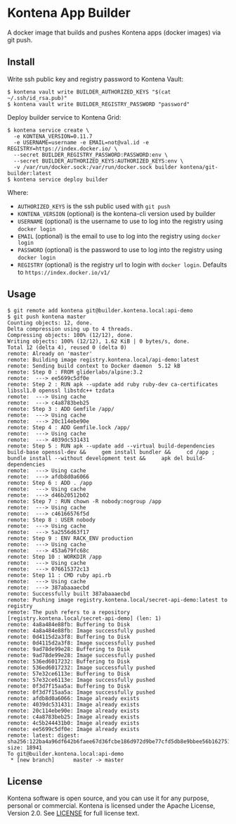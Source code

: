 # Kontena App Builder

A docker image that builds and pushes Kontena apps (docker images) via git push.

## Install

Write ssh public key and registry password to Kontena Vault:

```
$ kontena vault write BUILDER_AUTHORIZED_KEYS "$(cat ~/.ssh/id_rsa.pub)"
$ kontena vault write BUILDER_REGISTRY_PASSWORD "password"
```

Deploy builder service to Kontena Grid:

```
$ kontena service create \
  -e KONTENA_VERSION=0.11.7
  -e USERNAME=username -e EMAIL=not@val.id -e REGISTRY=https://index.docker.io/ \
  --secret BUILDER_REGISTRY_PASSWORD:PASSWORD:env \
  --secret BUILDER_AUTHORIZED_KEYS:AUTHORIZED_KEYS:env \
  -v /var/run/docker.sock:/var/run/docker.sock builder kontena/git-builder:latest
$ kontena service deploy builder
```

Where:

- `AUTHORIZED_KEYS` is the ssh public used with `git push`
- `KONTENA_VERSION` (optional) is the kontena-cli version used by builder
- `USERNAME` (optional) is the username to use to log into the registry using `docker login`
- `EMAIL` (optional) is the email to use to log into the registry using `docker login`
- `PASSWORD` (optional) is the password to use to log into the registry using `docker login`
- `REGISTRY` (optional) is the registry url to login with `docker login`. Defaults to `https://index.docker.io/v1/`

## Usage

```
$ git remote add kontena git@builder.kontena.local:api-demo
$ git push kontena master
Counting objects: 12, done.
Delta compression using up to 4 threads.
Compressing objects: 100% (12/12), done.
Writing objects: 100% (12/12), 1.62 KiB | 0 bytes/s, done.
Total 12 (delta 4), reused 0 (delta 0)
remote: Already on 'master'
remote: Building image registry.kontena.local/api-demo:latest
remote: Sending build context to Docker daemon  5.12 kB
remote: Step 0 : FROM gliderlabs/alpine:3.2
remote:  ---> ee5699c5df0e
remote: Step 2 : RUN apk --update add ruby ruby-dev ca-certificates     libssl1.0 openssl libstdc++ tzdata
remote:  ---> Using cache
remote:  ---> c4a8783beb25
remote: Step 3 : ADD Gemfile /app/
remote:  ---> Using cache
remote:  ---> 20c114ebe90e
remote: Step 4 : ADD Gemfile.lock /app/
remote:  ---> Using cache
remote:  ---> 4039dc531431
remote: Step 5 : RUN apk --update add --virtual build-dependencies build-base openssl-dev &&     gem install bundler &&     cd /app ; bundle install --without development test &&     apk del build-dependencies
remote:  ---> Using cache
remote:  ---> afdb8d0a6066
remote: Step 6 : ADD . /app
remote:  ---> Using cache
remote:  ---> d46b20512b02
remote: Step 7 : RUN chown -R nobody:nogroup /app
remote:  ---> Using cache
remote:  ---> c46166576f5d
remote: Step 8 : USER nobody
remote:  ---> Using cache
remote:  ---> 5a2556d63f17
remote: Step 9 : ENV RACK_ENV production
remote:  ---> Using cache
remote:  ---> 453a679fc68c
remote: Step 10 : WORKDIR /app
remote:  ---> Using cache
remote:  ---> 076615372c13
remote: Step 11 : CMD ruby api.rb
remote:  ---> Using cache
remote:  ---> 387abaaaecbd
remote: Successfully built 387abaaaecbd
remote: Pushing image registry.kontena.local/secret-api-demo:latest to registry
remote: The push refers to a repository [registry.kontena.local/secret-api-demo] (len: 1)
remote: 4a8a484e88fb: Buffering to Disk
remote: 4a8a484e88fb: Image successfully pushed
remote: 0d4115d2a3f8: Buffering to Disk
remote: 0d4115d2a3f8: Image successfully pushed
remote: 9ad78de99e28: Buffering to Disk
remote: 9ad78de99e28: Image successfully pushed
remote: 536ed6017232: Buffering to Disk
remote: 536ed6017232: Image successfully pushed
remote: 57e32ce6113e: Buffering to Disk
remote: 57e32ce6113e: Image successfully pushed
remote: 0f3d7f15aa5a: Buffering to Disk
remote: 0f3d7f15aa5a: Image successfully pushed
remote: afdb8d0a6066: Image already exists
remote: 4039dc531431: Image already exists
remote: 20c114ebe90e: Image already exists
remote: c4a8783beb25: Image already exists
remote: 4c5b244431b0: Image already exists
remote: ee5699c5df0e: Image already exists
remote: latest: digest: sha256:122ba4a96df642b6faee67d36fcbe186d972d9be77cfd5db8e9bbee56b162751 size: 18941
To git@builder.kontena.local:api-demo
 * [new branch]      master -> master

```

## License

Kontena software is open source, and you can use it for any purpose, personal or commercial. Kontena is licensed under the Apache License, Version 2.0. See [LICENSE](LICENSE) for full license text.
